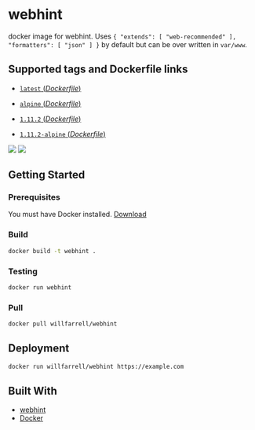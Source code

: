 # webhint
docker image for webhint. Uses `{ "extends": [ "web-recommended" ], "formatters": [ "json" ] }` by default but can be over written in `var/www`.

## Supported tags and Dockerfile links
- [`latest` (*Dockerfile*)](https://github.com/willfarrell/docker-webhint/blob/master/jessie/Dockerfile)
- [`alpine` (*Dockerfile*)](https://github.com/willfarrell/docker-webhint/blob/master/alpine/Dockerfile)

- [`1.11.2` (*Dockerfile*)](https://github.com/willfarrell/docker-webhint/blob/1.11.2/jessie/Dockerfile)
- [`1.11.2-alpine` (*Dockerfile*)](https://github.com/willfarrell/docker-webhint/blob/1.11.2/alpine/Dockerfile)

[![](https://images.microbadger.com/badges/version/willfarrell/webhint.svg)](http://microbadger.com/images/willfarrell/webhint "Get your own version badge on microbadger.com") [![](https://images.microbadger.com/badges/image/willfarrell/webhint.svg)](http://microbadger.com/images/willfarrell/webhint "Get your own image badge on microbadger.com")


## Getting Started

### Prerequisites
You must have Docker installed. [Download](https://www.docker.com/community-edition#/download)

### Build
```bash
docker build -t webhint .
```

### Testing
```bash
docker run webhint
```

### Pull
```bash
docker pull willfarrell/webhint
```

## Deployment
```bash
docker run willfarrell/webhint https://example.com
```

## Built With
- [webhint](https://webhint.io)
- [Docker](https://www.docker.com)
